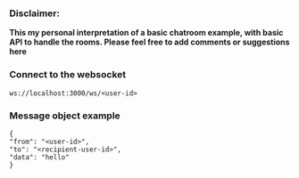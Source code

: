 ### Disclaimer:
__This my personal interpretation of a basic chatroom example, with basic API to handle the rooms. Please feel free to add comments or suggestions here__


### Connect to the websocket
```
ws://localhost:3000/ws/<user-id>
```
### Message object example

```
{
"from": "<user-id>",
"to": "<recipient-user-id>",
"data": "hello"
}
```
